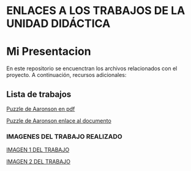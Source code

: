 # ENLACES A LOS TRABAJOS DE LA UNIDAD DIDÁCTICA

# Mi Presentacion

En este repositorio se encuenctran los archivos relacionados con el proyecto. A continuación, recursos adicionales:

## Lista de trabajos

[Puzzle de Aaronson en pdf](./media/Servidor%20web.pdf)

[Puzzle de Aaronson enlace al documento](https://classroom.google.com/c/NzEwNzY4OTQwMjM2/a/NzI4Njg4Nzg5NjIz/details)



### IMAGENES DEL TRABAJO REALIZADO

[IMAGEN 1 DEL TRABAJO](./media/ServidoresWeb1.png)

[IMAGEN 2 DEL TRABAJO](./media/ServidoresWeb2.png)

